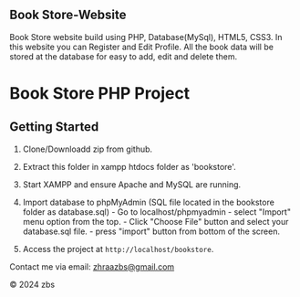 ## Book Store-Website
Book Store website build using PHP, Database(MySql), HTML5, CSS3. In this website you can Register and Edit Profile.
All the book data will be stored at the database for easy to add, edit and delete them.

# Book Store PHP Project

## Getting Started

1. Clone/Downloadd zip from github.
2. Extract this folder in xampp htdocs folder as 'bookstore'.
3. Start XAMPP and ensure Apache and MySQL are running.
4. Import database to phpMyAdmin (SQL file located in the bookstore folder as database.sql)
           - Go to localhost/phpmyadmin
           - select "Import" menu option from the top.
           - Click "Choose File" button and select your database.sql file.
           - press "import" button from bottom of the screen.

5. Access the project at `http://localhost/bookstore`.

<p>Contact me via email: <a href="zhraazbs@gmail.com">zhraazbs@gmail.com</a></p>

© 2024 zbs
